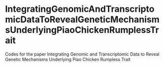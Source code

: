 # IntegratingGenomicAndTranscriptomicDataToRevealGeneticMechanismsUnderlyingPiaoChickenRumplessTrait
Codes for the paper Integrating Genomic and Transcriptomic Data to Reveal Genetic Mechanisms Underlying Piao Chicken Rumpless Trait

